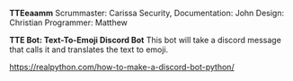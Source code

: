**TTEeaamm**
Scrummaster: Carissa
Security, Documentation: John
Design: Christian
Programmer: Matthew

**TTE Bot: Text-To-Emoji Discord Bot**
  This bot will take a discord message that calls it and translates the text to emoji.

https://realpython.com/how-to-make-a-discord-bot-python/
